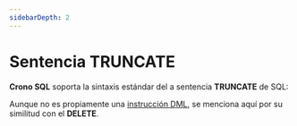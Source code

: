 ```yaml
---
sidebarDepth: 2
---
```


# Sentencia TRUNCATE

**Crono SQL** soporta la sintaxis estándar del a sentencia **TRUNCATE** de SQL:

<view-sql-code fileName="Truncate1"/>

Aunque no es propiamente una [instrucción DML](http://weblogs.sqlteam.com/mladenp/archive/2007/10/03/SQL-Server-Why-is-TRUNCATE-TABLE-a-DDL-and-not.aspx), se menciona aquí por su similitud con el **DELETE**.  

















